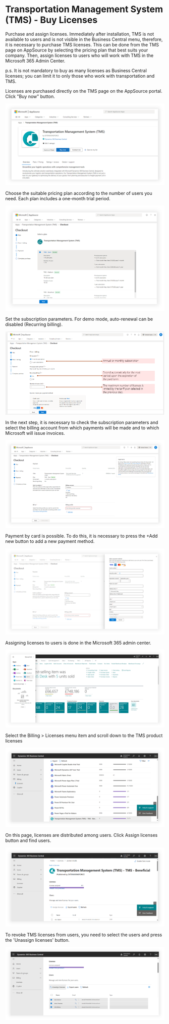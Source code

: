 # Transportation Management System (TMS) - Buy Licenses

Purchase and assign licenses. Immediately after installation, TMS is not available to users and is not visible in the Business Central menu, therefore, it is necessary to purchase TMS licenses. This can be done from the TMS page on AppSource by selecting the pricing plan that best suits your company. Then, assign licenses to users who will work with TMS in the Microsoft 365 Admin Center.

p.s. It is not mandatory to buy as many licenses as Business Central licenses; you can limit it to only those who work with transportation and TMS.

Licenses are purchased directly on the TMS page on the AppSource portal. Click "Buy now" button.

![Setup Image](resources/buylicenses/pics/buylicense1.png)

Choose the suitable pricing plan according to the number of users you need. Each plan includes a one-month trial period.

![Setup Image](resources/buylicenses/pics/buylicense2.png)

Set the subscription parameters. For demo mode, auto-renewal can be disabled (Recurring billing).

![Setup Image](resources/buylicenses/pics/buylicense3.png)

In the next step, it is necessary to check the subscription parameters and select the billing account from which payments will be made and to which Microsoft will issue invoices.

![Setup Image](resources/buylicenses/pics/buylicense4.png)

Payment by card is possible. To do this, it is necessary to press the +Add new button to add a new payment method.

![Setup Image](resources/buylicenses/pics/buylicense5.png)

Assigning licenses to users is done in the Microsoft 365 admin center.

![Setup Image](resources/buylicenses/pics/buylicense6.png)

Select the Billing > Licenses menu item and scroll down to the TMS product licenses

![Setup Image](resources/buylicenses/pics/buylicense7.png)

On this page, licenses are distributed among users. Click Assign licenses button and find users.

![Setup Image](resources/buylicenses/pics/buylicense8.png)

To revoke TMS licenses from users, you need to select the users and press the 'Unassign licenses' button.

![Setup Image](resources/buylicenses/pics/buylicense9.png)
